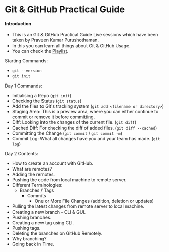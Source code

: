 
# Git & GitHub Practical Guide

#### Introduction

- This is an Git & GitHub Practical Guide Live sessions which have been taken by Praveen Kumar Purushothaman.
- In this you can learn all things about Git & GitHub Usage.
- You can check the [Playlist](https://rb.gy/ouhdxs).

Starting Commands:

- `git --version`
- `git init`

Day 1 Commands:

- Initialising a Repo (`git init`)
- Checking the Status (`git status`)
- Add the files to Git's tracking system (`git add <filename or directory>`)
- Staging Area: This is a preview area, where you can either continue to commit or remove it before committing.
- Diff: Looking into the changes of the current file. (`git diff`)
- Cached Diff: For checking the diff of added files. (`git diff --cached`)
- Committing the Change (`git commit` / `git commit -m`)
- Commit Log: What all changes have you and your team has made. (`git log`)

Day 2 Contents:

- How to create an account with GitHub.
- What are remotes?
- Adding the remotes.
- Pushing the code from local machine to remote server.
- Different Terminologies:
  - Branches / Tags
    - Commits
      - One or More File Changes (addition, deletion or updates)
- Pulling the latest changes from remote server to local machine.
- Creating a new branch - CLI & GUI.
- Pushing branches.
- Creating a new tag using CLI.
- Pushing tags.
- Deleting the branches on GitHub Remotely.
- Why branching?
- Going back in Time.

